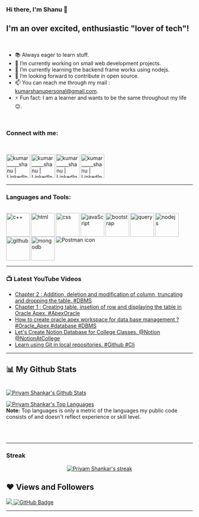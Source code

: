 ### Hi there, I'm Shanu 👋 
## I'm an over excited, enthusiastic "lover of tech"!

<br>

- 📚  Always eager to learn stuff.
- 🔭 I’m currently working on small web development projects.
- 🌱 I’m currently learning the backend frame works using nodejs.
- 👯 I’m looking forward to contribute in open source.
- 📫 You can reach me through my mail : kumarshanupersonal@gmail.com.
- ⚡ Fun fact: I am a learner and wants to be the same throughout my life 😉.

<br>

### Connect with me:

<br>

[<img align="left" alt="kumar_____shanu | LinkedIn" width="64px" src="https://cdn3.iconfinder.com/data/icons/2018-social-media-logotypes/1000/2018_social_media_popular_app_logo_linkedin-1024.png" />][linkedin]
[<img align="left" alt="kumar_____shanu | LinkedIn" width="64px" src="https://cdn3.iconfinder.com/data/icons/2018-social-media-logotypes/1000/2018_social_media_popular_app_logo_youtube-1024.png" />][youtube]
[<img align="left" alt="kumar_____shanu | LinkedIn" width="64px" src="https://cdn3.iconfinder.com/data/icons/2018-social-media-logotypes/1000/2018_social_media_popular_app_logo_instagram-1024.png" />][instagram]
[<img align="left" alt="kumar_____shanu | LinkedIn" width="64px" src="https://cdn3.iconfinder.com/data/icons/capsocial-round/500/twitter-1024.png" />][twitter]
<br>
<br>
<br>
<br>



---
### Languages and Tools:

<!-- languages and tools -->

<br>

<img align="left" alt="c++" width="64px" src="https://cdn.worldvectorlogo.com/logos/c.svg" />
<img align="left" alt="html" width="64px" src="https://cdn1.iconfinder.com/data/icons/logotypes/32/badge-html-5-1024.png" />
<img align="left" alt="css" width="64px" src="https://cdn1.iconfinder.com/data/icons/logotypes/32/badge-css-3-1024.png" />
<img align="left" alt="javaScript" width="64px" src="https://cdn2.iconfinder.com/data/icons/designer-skills/128/code-programming-javascript-software-develop-command-language-4096.png" />
<img align="left" alt="bootstrap" width="64px" src="https://camo.githubusercontent.com/84746920d1a9906680c387b3cc8753ee842e996fc8915abd295011e15b594b74/68747470733a2f2f676574626f6f7473747261702e636f6d2f646f63732f352e312f6173736574732f6272616e642f626f6f7473747261702d6c6f676f2d736861646f772e706e67" />
<img align="left" alt="jquery" width="64px" src="https://cdn3.iconfinder.com/data/icons/popular-services-brands/512/jquery-4096.png" />
<img align="left" alt="nodejs" width="64px" src="https://cdn0.iconfinder.com/data/icons/designer-skills/128/node-js-1024.png" />
<!-- ![Express icon]() -->
<img align="left" alt="github" width="64px" src="https://cdn4.iconfinder.com/data/icons/logos-3/512/mongodb-2-4096.png" />
<img align="left" alt="mongodb" width="64px" src="https://cdn2.iconfinder.com/data/icons/designer-skills/128/github-repository-svn-manage-files-contribute-branch-1024.png" />

![Postman icon](https://www.vectorlogo.zone/logos/getpostman/getpostman-icon.svg)

<br>
<br>



---

### 📺  Latest YouTube Videos

<!-- YOUTUBE:START -->
- [Chapter 2 : Addition, deletion and modification of column, truncating and dropping the table. #DBMS](https://www.youtube.com/watch?v=5BOkmOSgybc)
- [Chapter 1 : Creating table, insetion of row and displaying the table in Oracle Apex. #ApexOracle](https://www.youtube.com/watch?v=DTwi-jojsqI)
- [How to create oracle apex workspace for data base management ? #Oracle_Apex #database #DBMS](https://www.youtube.com/watch?v=kCM63DZgR8s)
- [Let&#39;s Create Notion Database for College Classes. @Notion @NotionAtCollege](https://www.youtube.com/watch?v=WNPkhB3eba4)
- [Learn using Git in local repositories. #Github #Cli](https://www.youtube.com/watch?v=m8gWEF1Y6Ek)
<!-- YOUTUBE:END -->

---

## 📊 My Github Stats

  <br/>
    <a href="https://github.com/Kr-Shanu/"><img alt="Priyam Shankar's Github Stats" src="https://github-readme-stats.vercel.app/api?username=Kr-Shanu&show_icons=true&count_private=true&theme=react&hide_border=true&bg_color=0D1117" /></a>

  <a href="https://github.com/Kr-Shanu/"><img alt="Priyam Shankar's Top Languages" src="https://github-readme-stats.vercel.app/api/top-langs/?username=Kr-Shanu&langs_count=8&count_private=true&layout=compact&theme=react&hide_border=true&bg_color=0D1117" /></a>
  <br/>
  <b>Note:</b> Top languages is only a metric of the languages my public code consists of and doesn't reflect experience or skill level.


<br/>
<br/>
    <a href="https://github.com/Kr-Shanu/>
<img alt="Priyam Shankar's Activity Graph" src="https://activity-graph.herokuapp.com/graph?username=Kr-Shanu&bg_color=0D1117&color=5BCDEC&line=5BCDEC&point=FFFFFF&hide_border=true" /></a>

---
  ### Streak
  
  <p align="center">
    <a href="https://github.com/Kr-Shanu/>
        <img title="🔥 Get streak stats for your profile at git.io/streak-stats" alt="Priyam Shankar's streak" src="https://github-readme-streak-stats.herokuapp.com/?user=Kr-Shanu&theme=black-ice&hide_border=true&stroke=0000&background=060A0CD0"/>
    </a>
</p>
                                                                                                     
<p align="center">
    <a href="https://github.com/Kr-Shanu/github-readme-streak-stats">
        <img title="🔥 Get streak stats for your profile at git.io/streak-stats" alt="Priyam Shankar's streak" src="https://github-readme-streak-stats.herokuapp.com/?user=Kr-Shanu&theme=black-ice&hide_border=true&stroke=0000&background=060A0CD0"/>
    </a>
</p>


## ❤ Views and Followers
<a href="https://github.com/Meghna-DAS/github-profile-views-counter">
    <img src="https://komarev.com/ghpvc/?username=Kr-Shanu">
</a>
<a href="https://github.com/Kr-Shanu?tab=followers"><img src="https://img.shields.io/github/followers/Kr-Shanu?label=Followers&style=social" alt="GitHub Badge"></a>

---


[twitter]: https://twitter.com/kumar_____shanu
[youtube]: https://www.youtube.com/channel/UCnT6Z9ay-snq1c0lZkEtYjg
[instagram]: https://www.instagram.com/kumar_____shanu/
[linkedin]: https://www.linkedin.com/in/kumar-shanu-011423189/
[gmail]:kumarshanupersonal@gmail.com
